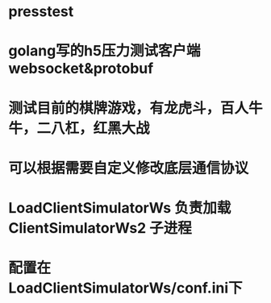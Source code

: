 # presstest

# golang写的h5压力测试客户端 websocket&protobuf
# 测试目前的棋牌游戏，有龙虎斗，百人牛牛，二八杠，红黑大战
# 可以根据需要自定义修改底层通信协议
# LoadClientSimulatorWs 负责加载 ClientSimulatorWs2 子进程
# 配置在LoadClientSimulatorWs/conf.ini下